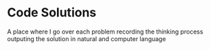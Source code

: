 # Code Solutions

A place where I go over each problem recording the thinking process outputing the solution in natural and computer language 